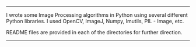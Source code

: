 *********************
I wrote some Image Processing algorithms in Python using several different Python libraries.
I used OpenCV, ImageJ, Numpy, Imutils, PIL - Image, etc.

README files are provided in each of the directories for further direction.
*********************